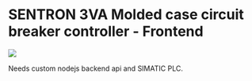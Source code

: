 # SENTRON 3VA Molded case circuit breaker controller - Frontend
![](demo/3va_demo.gif)

Needs custom nodejs backend api and SIMATIC PLC.
